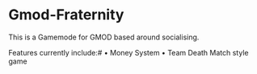 # Gmod-Fraternity

This is a Gamemode for GMOD based around socialising.

Features currently include:#
• Money System
• Team Death Match style game
